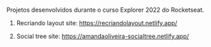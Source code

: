 Projetos desenvolvidos durante o curso Explorer 2022 do Rocketseat.

1. Recriando layout site: https://recriandolayout.netlify.app/

2. Social tree site: https://amandaoliveira-socialtree.netlify.app/
